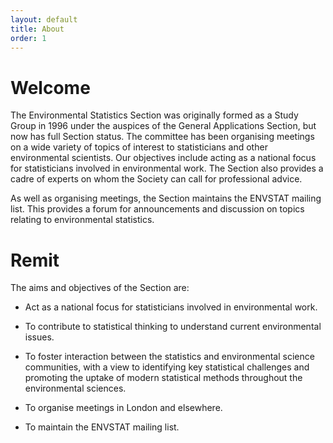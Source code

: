 ```yaml
---
layout: default
title: About
order: 1
---
```


# Welcome

The Environmental Statistics Section was originally formed as a Study Group in 1996 under the auspices of the General Applications Section, but now has full Section status. The committee has been organising meetings on a wide variety of topics of interest to statisticians and other environmental scientists. Our objectives include acting as a national focus for statisticians involved in environmental work. The Section also provides a cadre of experts on whom the Society can call for professional advice.

As well as organising meetings, the Section maintains the ENVSTAT mailing list. This provides a forum for announcements and discussion on topics relating to environmental statistics.

# Remit

The aims and objectives of the Section are:

- Act as a national focus for statisticians involved in environmental work.

-   To contribute to statistical thinking to understand current environmental issues.

-   To foster interaction between the statistics and environmental science communities, with a view to identifying key statistical challenges and promoting the uptake of modern statistical methods throughout the environmental sciences.

-   To organise meetings in London and elsewhere.

-   To maintain the ENVSTAT mailing list.
